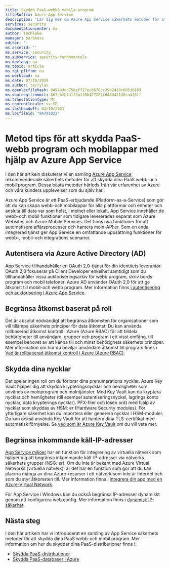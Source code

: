 ```yaml
---
title: Skydda PaaS-webb& mobila program
titleSuffix: Azure App Service
description: 'Lär dig mer om Azure App Service säkerhets metoder för att skydda dina PaaS webb-och mobil program. '
services: security
documentationcenter: na
author: techlake
manager: barbkess
editor: ''
ms.assetid: ''
ms.service: security
ms.subservice: security-fundamentals
ms.devlang: na
ms.topic: article
ms.tgt_pltfrm: na
ms.workload: na
ms.date: 07/18/2019
ms.author: terrylan
ms.openlocfilehash: 849743dd756eff27ec0670cc39d2419c60538183
ms.sourcegitcommit: 867cb1b7a1f3a1f0b427282c648d411d0ca4f81f
ms.translationtype: MT
ms.contentlocale: sv-SE
ms.lasthandoff: 03/19/2021
ms.locfileid: "94701022"
---
```

# <a name="best-practices-for-securing-paas-web-and-mobile-applications-using-azure-app-service"></a>Metod tips för att skydda PaaS-webb program och mobilappar med hjälp av Azure App Service

I den här artikeln diskuterar vi en samling [Azure App Service](../../app-service/overview.md) rekommenderade säkerhets metoder för att skydda dina PaaS webb-och mobil program. Dessa bästa metoder härleds från vår erfarenhet av Azure och våra kunders upplevelser som du själv har.

Azure App Service är ett PaaS-erbjudande (Platform-as-a-Service) som gör att du kan skapa webb-och mobilappar för alla plattformar och enheter och ansluta till data var som helst, i molnet eller lokalt. App Service innehåller de webb-och mobil funktioner som tidigare levererades separat som Azure Websites och Azure Mobile Services. Det finns nya funktioner för att automatisera affärsprocesser och hantera moln-API:er. Som en enda integrerad tjänst ger App Service en omfattande uppsättning funktioner för webb-, mobil-och integrations scenarier.

## <a name="authenticate-through-azure-active-directory-ad"></a>Autentisera via Azure Active Directory (AD)
App Service tillhandahåller en OAuth 2,0-tjänst för din identitets leverantör. OAuth 2,0 fokuserar på Client Developer enkelhet samtidigt som du tillhandahåller vissa auktoriseringsarkiv för webb program, skriv bords program och mobil telefoner. Azure AD använder OAuth 2,0 för att ge åtkomst till mobil-och webb program. Mer information finns [i autentisering och auktorisering i Azure App Service](../../app-service/overview-authentication-authorization.md).

## <a name="restrict-access-based-on-role"></a>Begränsa åtkomst baserat på roll
Det är absolut nödvändigt att begränsa åtkomsten för organisationer som vill tillämpa säkerhets principer för data åtkomst. Du kan använda rollbaserad åtkomst kontroll i Azure (Azure RBAC) för att tilldela behörigheter till användare, grupper och program i ett visst omfång, till exempel behovet av att känna till och minst behörighets säkerhets principer. Mer information om hur du beviljar användare åtkomst till program finns i [Vad är rollbaserad åtkomst kontroll i Azure (Azure RBAC)](../../role-based-access-control/overview.md).

## <a name="protect-your-keys"></a>Skydda dina nycklar
Det spelar ingen roll om du förlorar dina prenumerations nycklar. Azure Key Vault hjälper dig att skydda krypteringsnycklar och hemligheter som används av molnprogram och molntjänster. Med Key Vault kan du kryptera nycklar och hemligheter (till exempel autentiseringsnyckel, lagrings konto nycklar, data krypterings nycklar). PFX-filer och lösen ord) med hjälp av nycklar som skyddas av HSM: er (Hardware Security modules). För ytterligare säkerhet kan du importera eller generera nycklar i HSM-moduler. Du kan också använda Key Vault för att hantera dina TLS-certifikat med automatisk förnyelse. Se [vad som är Azure Key Vault](../../key-vault/general/overview.md) om du vill veta mer.

## <a name="restrict-incoming-source-ip-addresses"></a>Begränsa inkommande käll-IP-adresser
[App Service miljöer](../../app-service/environment/intro.md) har en funktion för integrering av virtuella nätverk som hjälper dig att begränsa inkommande käll-IP-adresser via nätverks säkerhets grupper (NSG: er). Om du inte är bekant med Azure Virtual Networks (virtuella nätverk), är det här en funktion som gör att du kan placera många av dina Azure-resurser i ett nätverk som inte är Internet och som du styr åtkomsten till. Mer information finns i [integrera din app med en Azure-Virtual Network](../../app-service/web-sites-integrate-with-vnet.md).

För App Service i Windows kan du också begränsa IP-adresser dynamiskt genom att konfigurera web.config. Mer information finns i [dynamisk IP-säkerhet](/iis/configuration/system.webServer/security/dynamicIpSecurity/).


## <a name="next-steps"></a>Nästa steg
I den här artikeln har vi introducerat en samling av App Service säkerhets metoder för att skydda dina PaaS webb-och mobil program. Mer information om hur du skyddar dina PaaS-distributioner finns i:

- [Skydda PaaS-distributioner](paas-deployments.md)
- [Skydda PaaS-databaser i Azure](paas-applications-using-sql.md)